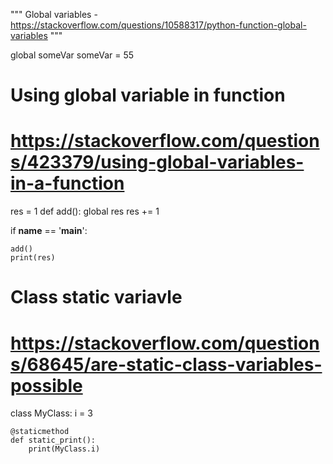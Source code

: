 """
Global variables - https://stackoverflow.com/questions/10588317/python-function-global-variables
"""

global someVar
someVar = 55

# Using global variable in function
# https://stackoverflow.com/questions/423379/using-global-variables-in-a-function
res = 1
def add():
    global res
    res += 1

if __name__ == '__main__':

    add()
    print(res)


# Class static variavle
# https://stackoverflow.com/questions/68645/are-static-class-variables-possible

class MyClass:
    i = 3

    @staticmethod
    def static_print():
        print(MyClass.i)